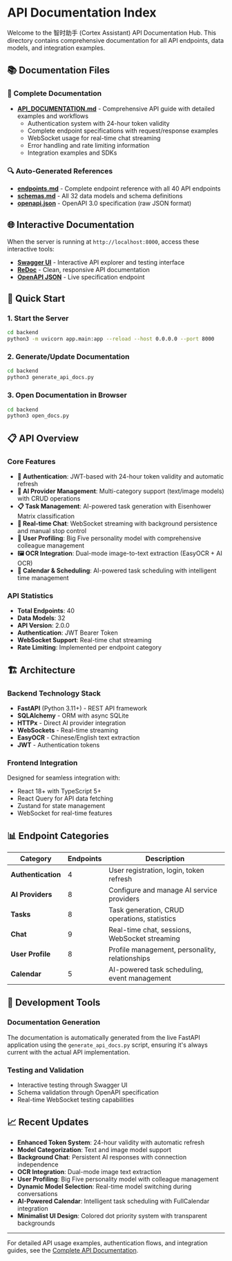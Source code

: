 # API Documentation Index

Welcome to the 智时助手 (Cortex Assistant) API Documentation Hub. This directory contains comprehensive documentation for all API endpoints, data models, and integration examples.

## 📚 Documentation Files

### 📖 Complete Documentation
- **[API_DOCUMENTATION.md](../../API_DOCUMENTATION.md)** - Comprehensive API guide with detailed examples and workflows
  - Authentication system with 24-hour token validity
  - Complete endpoint specifications with request/response examples
  - WebSocket usage for real-time chat streaming
  - Error handling and rate limiting information
  - Integration examples and SDKs

### 🔍 Auto-Generated References
- **[endpoints.md](./endpoints.md)** - Complete endpoint reference with all 40 API endpoints
- **[schemas.md](./schemas.md)** - All 32 data models and schema definitions  
- **[openapi.json](./openapi.json)** - OpenAPI 3.0 specification (raw JSON format)

## 🌐 Interactive Documentation

When the server is running at `http://localhost:8000`, access these interactive tools:

- **[Swagger UI](http://localhost:8000/docs)** - Interactive API explorer and testing interface
- **[ReDoc](http://localhost:8000/redoc)** - Clean, responsive API documentation
- **[OpenAPI JSON](http://localhost:8000/openapi.json)** - Live specification endpoint

## 🚀 Quick Start

### 1. Start the Server
```bash
cd backend
python3 -m uvicorn app.main:app --reload --host 0.0.0.0 --port 8000
```

### 2. Generate/Update Documentation
```bash
cd backend
python3 generate_api_docs.py
```

### 3. Open Documentation in Browser
```bash
cd backend
python3 open_docs.py
```

## 📋 API Overview

### Core Features
- **🔐 Authentication**: JWT-based with 24-hour token validity and automatic refresh
- **🤖 AI Provider Management**: Multi-category support (text/image models) with CRUD operations
- **📋 Task Management**: AI-powered task generation with Eisenhower Matrix classification
- **💬 Real-time Chat**: WebSocket streaming with background persistence and manual stop control
- **👤 User Profiling**: Big Five personality model with comprehensive colleague management
- **🖼️ OCR Integration**: Dual-mode image-to-text extraction (EasyOCR + AI OCR)
- **📅 Calendar & Scheduling**: AI-powered task scheduling with intelligent time management

### API Statistics
- **Total Endpoints**: 40
- **Data Models**: 32
- **API Version**: 2.0.0
- **Authentication**: JWT Bearer Token
- **WebSocket Support**: Real-time chat streaming
- **Rate Limiting**: Implemented per endpoint category

## 🏗️ Architecture

### Backend Technology Stack
- **FastAPI** (Python 3.11+) - REST API framework
- **SQLAlchemy** - ORM with async SQLite
- **HTTPx** - Direct AI provider integration
- **WebSockets** - Real-time streaming
- **EasyOCR** - Chinese/English text extraction
- **JWT** - Authentication tokens

### Frontend Integration
Designed for seamless integration with:
- React 18+ with TypeScript 5+
- React Query for API data fetching
- Zustand for state management
- WebSocket for real-time features

## 📊 Endpoint Categories

| Category | Endpoints | Description |
|----------|-----------|-------------|
| **Authentication** | 4 | User registration, login, token refresh |
| **AI Providers** | 8 | Configure and manage AI service providers |
| **Tasks** | 8 | Task generation, CRUD operations, statistics |
| **Chat** | 9 | Real-time chat, sessions, WebSocket streaming |
| **User Profile** | 8 | Profile management, personality, relationships |
| **Calendar** | 5 | AI-powered task scheduling, event management |

## 🔧 Development Tools

### Documentation Generation
The documentation is automatically generated from the live FastAPI application using the `generate_api_docs.py` script, ensuring it's always current with the actual API implementation.

### Testing and Validation
- Interactive testing through Swagger UI
- Schema validation through OpenAPI specification
- Real-time WebSocket testing capabilities

## 📈 Recent Updates

- **Enhanced Token System**: 24-hour validity with automatic refresh
- **Model Categorization**: Text and image model support
- **Background Chat**: Persistent AI responses with connection independence
- **OCR Integration**: Dual-mode image text extraction
- **User Profiling**: Big Five personality model with colleague management
- **Dynamic Model Selection**: Real-time model switching during conversations
- **AI-Powered Calendar**: Intelligent task scheduling with FullCalendar integration
- **Minimalist UI Design**: Colored dot priority system with transparent backgrounds

---

For detailed API usage examples, authentication flows, and integration guides, see the [Complete API Documentation](../../API_DOCUMENTATION.md).